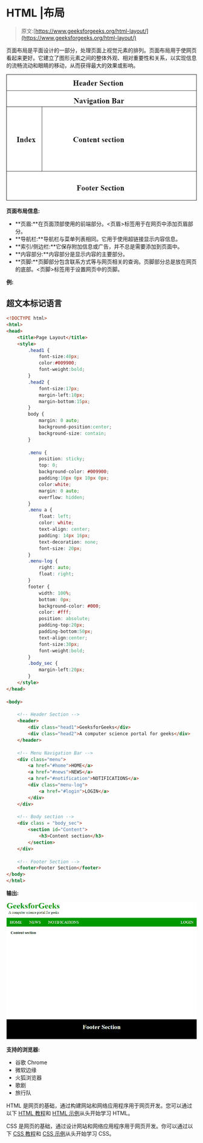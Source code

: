 # HTML |布局

> 原文:[https://www.geeksforgeeks.org/html-layout/](https://www.geeksforgeeks.org/html-layout/)

页面布局是平面设计的一部分，处理页面上视觉元素的排列。页面布局用于使网页看起来更好。它建立了图形元素之间的整体外观、相对重要性和关系，以实现信息的流畅流动和眼睛的移动，从而获得最大的效果或影响。

![page layout](img/308451df02a26775c47b90c211b00e19.png)

**页面布局信息:**

*   **页眉:**在页面顶部使用的前端部分。<页眉>标签用于在网页中添加页眉部分。
*   **导航栏:**导航栏与菜单列表相同。它用于使用超链接显示内容信息。
*   **索引/侧边栏:**它保存附加信息或广告，并不总是需要添加到页面中。
*   **内容部分:**内容部分是显示内容的主要部分。
*   **页脚:**页脚部分包含联系方式等与网页相关的查询。页脚部分总是放在网页的底部。<页脚>标签用于设置网页中的页脚。

**例:**

## 超文本标记语言

```html
<!DOCTYPE html>
<html>
<head>
    <title>Page Layout</title>
    <style>
        .head1 {
            font-size:40px;
            color:#009900;
            font-weight:bold;
        }
        .head2 {
            font-size:17px;
            margin-left:10px;
            margin-bottom:15px;
        }
        body {
            margin: 0 auto;
            background-position:center;
            background-size: contain;
        }

        .menu {  
            position: sticky;
            top: 0;
            background-color: #009900;
            padding:10px 0px 10px 0px;
            color:white;
            margin: 0 auto;
            overflow: hidden;
        }
        .menu a {
            float: left;
            color: white;
            text-align: center;
            padding: 14px 16px;
            text-decoration: none;
            font-size: 20px;
        }
        .menu-log {
            right: auto;
            float: right;
        }
        footer {
            width: 100%;
            bottom: 0px;
            background-color: #000;
            color: #fff;
            position: absolute;
            padding-top:20px;
            padding-bottom:50px;
            text-align:center;
            font-size:30px;
            font-weight:bold;
        }
        .body_sec {
            margin-left:20px;
        }
    </style>
</head>

<body>

    <!-- Header Section -->
    <header>
        <div class="head1">GeeksforGeeks</div>
        <div class="head2">A computer science portal for geeks</div>
    </header>

    <!-- Menu Navigation Bar -->
    <div class="menu">
        <a href="#home">HOME</a>
        <a href="#news">NEWS</a>
        <a href="#notification">NOTIFICATIONS</a>
        <div class="menu-log">
            <a href="#login">LOGIN</a>
        </div>
    </div>

    <!-- Body section -->
    <div class = "body_sec">
        <section id="Content">
            <h3>Content section</h3>
        </section>
    </div>

    <!-- Footer Section -->
    <footer>Footer Section</footer>
</body>
</html>                   
```

**输出:**

![page layout](img/0c3a397dcfafd4e515854fa5987a82d5.png)

**支持的浏览器:**

*   谷歌 Chrome
*   微软边缘
*   火狐浏览器
*   歌剧
*   旅行队

HTML 是网页的基础，通过构建网站和网络应用程序用于网页开发。您可以通过以下 [HTML 教程](https://www.geeksforgeeks.org/html-tutorials/)和 [HTML 示例](https://www.geeksforgeeks.org/html-examples/)从头开始学习 HTML。

CSS 是网页的基础，通过设计网站和网络应用程序用于网页开发。你可以通过以下 [CSS 教程](https://www.geeksforgeeks.org/css-tutorials/)和 [CSS 示例](https://www.geeksforgeeks.org/css-examples/)从头开始学习 CSS。